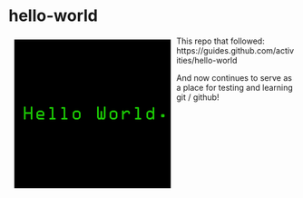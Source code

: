 hello-world
===========

<img src="img/hello-world.png" align="left" hspace="10" vspace="6">
This repo that followed:  
https://guides.github.com/activities/hello-world

And now continues to serve as a place for testing and learning git / github!

